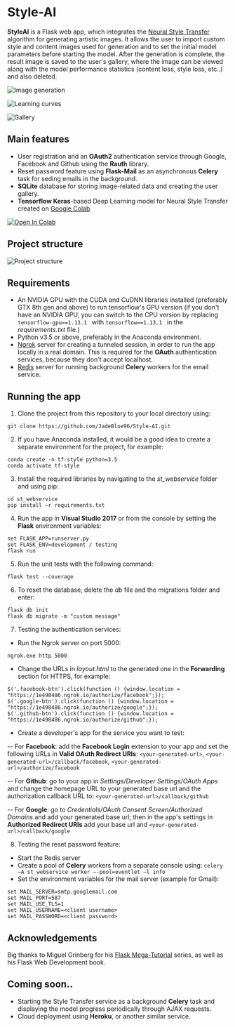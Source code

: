 # Style-AI

<b>StyleAI</b> is a Flask web app, which integrates the [Neural Style Transfer](https://www.cv-foundation.org/openaccess/content_cvpr_2016/papers/Gatys_Image_Style_Transfer_CVPR_2016_paper.pdf) algorithm for generating artistic images. It allows the user to import custom style and content images used for generation and to set the initial model parameters before starting the model. After the generation is complete, the result image is saved to the user's gallery, where the image can be viewed along with the model performance statistics (content loss, style loss, etc..) and also deleted.

![Image generation](https://i.imgur.com/8fcui0K.png)

![Learning curves](https://i.imgur.com/LKuy3Cu.png)

![Gallery](https://i.imgur.com/X1F0RJG.png)

## Main features

- User registration and an <b>OAuth2</b> authentication service through Google, Facebook and Github using the <b>Rauth</b> library.
- Reset password feature using <b>Flask-Mail</b> as an asynchronous <b>Celery</b> task for seding emails in the background.
- <b>SQLite</b> database for storing image-related data and creating the user gallery.
- <b>Tensorflow Keras</b>-based Deep Learning model for Neural Style Transfer created on [Google Colab](https://colab.research.google.com/drive/1DGL1r83hRhIq7HXGFbre53tsGUSnDlNK)

[![Open In Colab](https://colab.research.google.com/assets/colab-badge.svg)](https://colab.research.google.com/drive/1DGL1r83hRhIq7HXGFbre53tsGUSnDlNK)

## Project structure

![Project structure](https://i.imgur.com/Udhs8y0.png)

## Requirements

- An NVIDIA GPU with the CUDA and CuDNN libraries installed (preferably GTX 8th gen and above) to run tensorflow's GPU version (if you don't have an NVIDIA GPU, you can switch to the CPU version by replacing  ```tensorflow-gpu==1.13.1 ```  with  ```tensorflow==1.13.1 ```  in the <i>requirements.txt</i> file.)
- Python v3.5 or above, preferably in the Anaconda environment.
- [Ngrok](https://ngrok.com/) server for creating a tunneled session, in order to run the app locally in a real domain. This is required for the <b>OAuth</b> authentication services, because they don't accept localhost.
- [Redis](https://redis.io/) server for running background <b>Celery</b> workers for the email service.

## Running the app

1. Clone the project from this repository to your local directory using:
```
git clone https://github.com/JadeBlue96/Style-AI.git 
```
2. If you have Anaconda installed, it would be a good idea to create a separate environment for the project, for example:
```
conda create -n tf-style python=3.5
conda activate tf-style
```
3. Install the required libraries by navigating to the <i>st_webservice</i> folder and using pip:
```
cd st_webservice 
pip install –r requirements.txt
```
4. Run the app in <b>Visual Studio 2017</b> or from the console by setting the <b>Flask</b> environment variables:
```
set FLASK_APP=runserver.py
set FLASK_ENV=development / testing
flask run
```
5. Run the unit tests with the following command:
```
flask test --coverage
```
6. To reset the database, delete the <i>db</i> file and the migrations folder and enter:
```
flask db init
flask db migrate -m "custom message"
```
7. Testing the authentication services:
- Run the Ngrok server on port 5000:
```
ngrok.exe http 5000
```
- Change the URLs in <i>layout.html</i> to the generated one in the <b>Forwarding</b> section for HTTPS, for example:
```
$('.facebook-btn').click(function () {window.location = "https://1e498486.ngrok.io/authorize/facebook";}); 
$('.google-btn').click(function () {window.location = "https://1e498486.ngrok.io/authorize/google";}); 
$('.github-btn').click(function () {window.location = "https://1e498486.ngrok.io/authorize/github";});
```
- Create a developer's app for the service you want to test:

-- For <b>Facebook</b>: add the <b>Facebook Login</b> extension to your app and set the following URLs in <b>Valid OAuth Redirect URIs</b>:
```<your-generated-url>```, ```<your-generated-url>/callback/facebook```, ```<your-generated-url>/authorize/facebook```

-- For <b>Github</b>: go to your app in <i>Settings/Developer Settings/OAuth Apps</i> and change the homepage URL to your generated base url and the authorization callback URL to: ```<your-generated-url>/callback/github```

-- For <b>Google</b>: go to <i>Credentials/OAuth Consent Screen/Authorized Domains</i> and add your generated base url; then in the app's settings in <b>Authorized Redirect URIs</b> add your base url and ```<your-generated-url>/callback/google```

8. Testing the reset password feature:
- Start the Redis server
- Create a pool of <b>Celery</b> workers from a separate console using:
```celery –A st_webservice worker –-pool=eventlet –l info```
- Set the environment variables for the mail server (example for Gmail):
```
set MAIL_SERVER=smtp.googlemail.com 
set MAIL_PORT=587 
set MAIL_USE_TLS=1 
set MAIL_USERNAME=<client username> 
set MAIL_PASSWORD=<client password>
```

## Acknowledgements
Big thanks to Miguel Grinberg for his [Flask Mega-Tutorial](https://blog.miguelgrinberg.com/post/the-flask-mega-tutorial-part-i-hello-world) series, as well as his Flask Web Development book.

## Coming soon..
- Starting the Style Transfer service as a background <b>Celery</b> task and displaying the model progress periodically through AJAX requests.
- Cloud deployment using <b>Heroku</b>, or another similar service.

